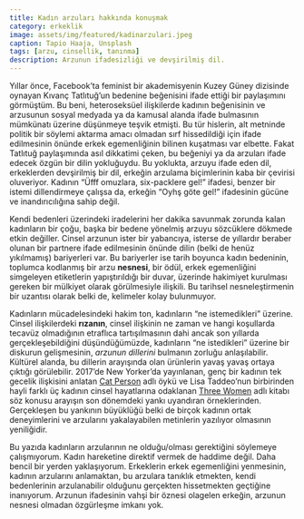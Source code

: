 ```yaml
---
title: Kadın arzuları hakkında konuşmak
category: erkeklik
image: assets/img/featured/kadinarzulari.jpeg
caption: Tapio Haaja, Unsplash
tags: [arzu, cinsellik, tanınma]
description: Arzunun ifadesizliği ve devşirilmiş dil.
--- 
```


Yıllar önce, Facebook’ta feminist bir akademisyenin Kuzey Güney dizisinde oynayan Kıvanç Tatlıtuğ’un bedenine beğenisini ifade ettiği bir paylaşımını görmüştüm. Bu beni, heteroseksüel ilişkilerde kadının beğenisinin ve arzusunun sosyal medyada ya da kamusal alanda ifade bulmasının mümkünatı üzerine düşünmeye teşvik etmişti. Bu tür hislerin, alt metninde politik bir söylemi aktarma amacı olmadan sırf hissedildiği için ifade edilmesinin önünde erkek egemenliğinin bilinen kuşatması var elbette. Fakat Tatlıtuğ paylaşımında asıl dikkatimi çeken, bu beğeniyi ya da arzuları ifade edecek özgün bir dilin yokluğuydu. Bu yoklukta, arzuyu ifade eden dil, erkeklerden devşirilmiş bir dil, erkeğin arzulama biçimlerinin kaba bir çevirisi oluveriyor. Kadının “Üfff omuzlara, six-packlere gel!” ifadesi, benzer bir istemi dillendirmeye çalışsa da, erkeğin “Oyhş göte gel!” ifadesinin gücüne ve inandırıcılığına sahip değil. 

Kendi bedenleri üzerindeki iradelerini her dakika savunmak zorunda kalan kadınların bir çoğu, başka bir bedene yönelmiş arzuyu sözcüklere dökmede etkin değiller. Cinsel arzunun ister bir yabancıya, isterse de yıllardır beraber olunan bir partnere ifade edilmesinin önünde dilin (belki de henüz yıkılmamış) bariyerleri var. Bu bariyerler ise tarih boyunca kadın bedeninin, toplumca kodlanmış bir arzu __nesnesi__, bir ödül, erkek egemenliğini simgeleyen etiketlerin yapıştırıldığı bir duvar, üzerinde hakimiyet kurulması gereken bir mülkiyet olarak görülmesiyle ilişkili. Bu tarihsel nesneleştirmenin bir uzantısı olarak belki de, kelimeler kolay bulunmuyor. 

Kadınların mücadelesindeki hakim ton, kadınların “ne istemedikleri” üzerine. Cinsel ilişkilerdeki __rızanın__, cinsel ilişkinin ne zaman ve hangi koşullarda tecavüz olmadığının etraflıca tartışılmasının dahi ancak son yıllarda gerçekleşebildiğini düşündüğümüzde, kadınların “ne istedikleri” üzerine bir diskurun gelişmesinin, _arzunun dillerini_ bulmanın zorluğu anlaşılabilir. Kültürel alanda, bu dillerin arayışında olan ürünlerin yavaş yavaş ortaya çıktığı görülebilir. 2017’de New Yorker’da yayınlanan, genç bir kadının tek gecelik ilişkisini anlatan [Cat Person](https://www.newyorker.com/magazine/2017/12/11/cat-person) adlı öykü ve Lisa Taddeo’nun birbirinden hayli farklı üç kadının cinsel hayatlarına odaklanan [Three Women](https://www.goodreads.com/book/show/42201100-three-women) adlı kitabı söz konusu arayışın son dönemdeki yankı uyandıran örneklerinden. Gerçekleşen bu yankının büyüklüğü belki de birçok kadının ortak deneyimlerini ve arzularını yakalayabilen metinlerin yazılıyor olmasının yeniliğidir. 

Bu yazıda kadınların arzularının ne olduğu/olması gerektiğini söylemeye çalışmıyorum. Kadın hareketine direktif vermek de haddime değil. Daha bencil bir yerden yaklaşıyorum. Erkeklerin erkek egemenliğini yenmesinin, kadının arzularını anlamaktan, bu arzulara tanıklık etmekten, kendi bedenlerinin arzulanabilir olduğunu gerçekten hissetmekten geçtiğine inanıyorum. Arzunun ifadesinin vahşi bir öznesi olagelen erkeğin, arzunun nesnesi olmadan özgürleşme imkanı yok. 





